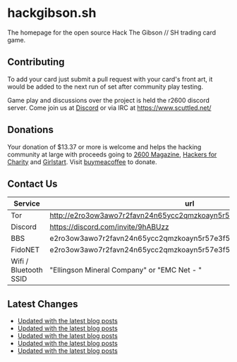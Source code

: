 # hackgibson.sh
The homepage for the open source Hack The Gibson // SH trading card game.


## Contributing

To add your card just submit a pull request with your card's front art, it would be added to the next run of set after community play testing.

Game play and discussions over the project is held the r2600 discord server. Come join us at [Discord](https://discord.com/invite/9hABUzz) or via IRC at https://www.scuttled.net/


## Donations

Your donation of $13.37 or more is welcome and helps the hacking community at large with proceeds going to [2600 Magazine](https://2600.com/), [Hackers for Charity](https://hackersforcharity.org) and [Girlstart](https://girlstart.org).  Visit [buymeacoffee](https://www.buymeacoffee.com/hackgibson.sh) to donate.


## Contact Us

Service | url
-|-
Tor | http://e2ro3ow3awo7r2favn24n65ycc2qmzkoayn5r57e3f56nvjwdcgg32ad.onion
Discord | https://discord.com/invite/9hABUzz
BBS | e2ro3ow3awo7r2favn24n65ycc2qmzkoayn5r57e3f56nvjwdcgg32ad.onion:23
FidoNET | e2ro3ow3awo7r2favn24n65ycc2qmzkoayn5r57e3f56nvjwdcgg32ad.onion:24554
Wifi / Bluetooth SSID | "Ellingson Mineral Company" or "EMC Net - <fidonet address>"

## Latest Changes
<!-- BLOG-POST-LIST:START -->
- [Updated with the latest blog posts](https://github.com/DFW2600/hackgibson.sh/commit/ba5b3817cef7f6158568b65b8b932fe2afa4e9a0)
- [Updated with the latest blog posts](https://github.com/DFW2600/hackgibson.sh/commit/4224357ac12d3ac528213df213b38f76c701d0e2)
- [Updated with the latest blog posts](https://github.com/DFW2600/hackgibson.sh/commit/8162a4f20a42f56312da5dc89f253c1668793d0b)
- [Updated with the latest blog posts](https://github.com/DFW2600/hackgibson.sh/commit/23f412636e402dd39e7eb248b9650ff99c980111)
- [Updated with the latest blog posts](https://github.com/DFW2600/hackgibson.sh/commit/8e84ca29b1c49cccf29dfa47b3b446d770e82b9b)
<!-- BLOG-POST-LIST:END -->
